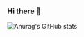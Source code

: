 ### Hi there 👋
![Anurag's GitHub stats](https://github-readme-stats.vercel.app/api?username=Arjnyuvrj&show_icons=true&theme=tokyonight)
<!--
**Arjunyuvaraj/Arjunyuvaraj** is a ✨ _special_ ✨ repository because its `README.md` (this file) appears on your GitHub profile.

Here are some ideas to get you started:

- 🔭 I’m currently working on ...
- 🌱 I’m currently learning ...
- 👯 I’m looking to collaborate on ...
- 🤔 I’m looking for help with ...
- 💬 Ask me about ...
- 📫 How to reach me: ...
- 😄 Pronouns: ...
- ⚡ Fun fact: ...
-->
